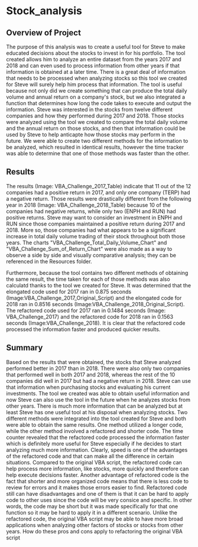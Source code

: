 # Stock_analysis

## Overview of Project
The purpose of this analysis was to create a useful tool for Steve to make educated decisions about the stocks to invest in for his portfolio. The tool created allows him to analyze an entire dataset from the years 2017 and 2018 and can even used to process information from other years if that information is obtained at a later time. There is a great deal of information that needs to be processed when analyzing stocks so this tool we created for Steve will surely help him process that information. The tool is useful because not only did we create something that can produce the total daily volume and annual return on a company's stock, but we also integrated a function that determines how long the code takes to execute and output the information. 
Steve was interested in the stocks from twelve different companies and how they performed during 2017 and 2018. Those stocks were analyzed using the tool we created to compare the total daily volume and the annual return on those stocks, and then that information could be used by Steve to help anticapte how those stocks may perform in the future. We were able to create two different methods for the information to be analyzed, which resulted in identical results, however the time tracker was able to determine that one of those methods was faster than the other. 

## Results
The results (Image: VBA_Challenge_2017_Table) indicate that 11 out of the 12 companies had a positive return in 2017, and only one company (TERP) had a negative return. Those results were drastically different from the following year in 2018 (Image: VBA_Challenge_2018_Table) because 10 of the companies had negative returns, while only two (ENPH and RUN) had positive returns. Steve may want to consider an investment in ENPH and RUN since those companies maintained a positive return during 2017 and 2018. More so, those companies had what appears to be a significant increase in total daily volume trading of their stock throughout both those years. The charts "VBA_Challenge_Total_Daily_Volume_Chart" and "VBA_Challenge_Sum_of_Return_Chart" were also made as a way to observe a side by side and visually comparative analysis; they can be referenced in the Resources folder. 

Furthermore, because the tool contains two different methods of obtaining the same result, the time taken for each of those methods was also calculatd thanks to the tool we created for Steve. It was determined that the elongated code used for 2017 ran in 0.875 seconds (Image:VBA_Challenge_2017_Original_Script) and the elongated code for 2018 ran in 0.8516 seconds (Image:VBA_Challenge_2018_Original_Script). The refactored code used for 2017 ran in 0.1484 seconds (Image: VBA_Challenge_2017) and the refactored code for 2018 ran in 0.1563 seconds (Image:VBA_Challenge_2018). It is clear that the refactored code processed the information faster and produced quicker results. 

## Summary
Based on the results that were obtained, the stocks that Steve analyzed performed better in 2017 than in 2018. There were also only two companies that performed well in both 2017 and 2018, whereas the rest of the 10 companies did well in 2017 but had a negative return in 2018. Steve can use that information when purchasing stocks and evaluating his current investments. The tool we created was able to obtain useful information and now Steve can also use the tool in the future when he analyzes stocks from other years. There is much more information that can be analyzed but at least Steve has one useful tool at his disposal when analyzing stocks. 
Two different methods were integrated into the tool created for Steve and both were able to obtain the same results. One method utilized a longer code, while the other method involved a refactored and shorter code. The time counter revealed that the refactored code processed the information faster which is definitely more useful for Steve especially if he decides to start analyzing much more information. Clearly, speed is one of the advantages of the refactored code and that can make all the difference in certain situations. Compared to the original VBA script, the refactored code can help process more information, like stocks, more quickly and therefore can help execute decisions faster. Another advantage of refactored code is the fact that shorter and more organized code means that there is less code to review for errors and it makes those errors easier to find. Refactored code still can have disadvantages and one of them is that it can be hard to apply code to other uses since the code will be very consice and specific. In other words, the code may be short but it was made specifically for that one function so it may be hard to apply it in a different scenario. Unlike the refactored code, the original VBA script may be able to have more broad applications when analyzing other factors of stocks or stocks from other years. 
How do these pros and cons apply to refactoring the original VBA script

